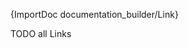 [//]: # (This file was generated from: doc/templates/04-Links.mdt using the documentation_builder package on: 2021-08-15 15:49:59.132912.)
{ImportDoc documentation_builder/Link}

TODO all Links